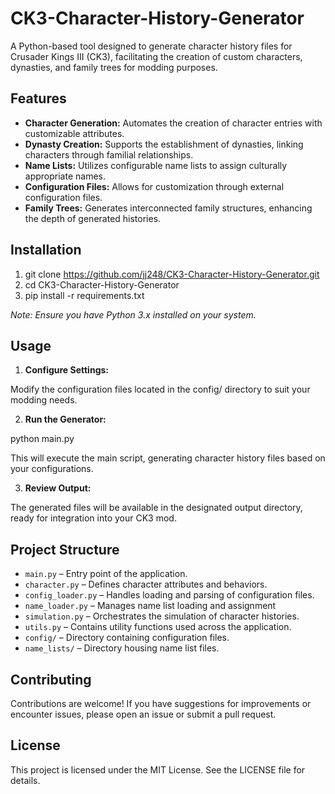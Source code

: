 # CK3-Character-History-Generator
A Python-based tool designed to generate character history files for Crusader Kings III (CK3), facilitating the creation of custom characters, dynasties, and family trees for modding purposes.​
## Features
- **Character Generation:** Automates the creation of character entries with customizable attributes.
- **Dynasty Creation:** Supports the establishment of dynasties, linking characters through familial relationships.
- **Name Lists:** Utilizes configurable name lists to assign culturally appropriate names.
- **Configuration Files:** Allows for customization through external configuration files.
- **Family Trees:** Generates interconnected family structures, enhancing the depth of generated histories.
## Installation
1.  git clone https://github.com/jj248/CK3-Character-History-Generator.git
2.  cd CK3-Character-History-Generator
3.  pip install -r requirements.txt

*Note: Ensure you have Python 3.x installed on your system.*
## Usage
1.  **Configure Settings:**

Modify the configuration files located in the config/ directory to suit your modding needs.

2.  **Run the Generator:**

python main.py

This will execute the main script, generating character history files based on your configurations.

3.  **Review Output:**

The generated files will be available in the designated output directory, ready for integration into your CK3 mod.

## Project Structure
-   `main.py` – Entry point of the application.
-   `character.py` – Defines character attributes and behaviors.
-   `config_loader.py` – Handles loading and parsing of configuration files.
-   `name_loader.py` – Manages name list loading and assignment
-   `simulation.py` – Orchestrates the simulation of character histories.
-   `utils.py` – Contains utility functions used across the application.
-   `config/` – Directory containing configuration files.
-   `name_lists/` – Directory housing name list files.
  
## Contributing
Contributions are welcome! If you have suggestions for improvements or encounter issues, please open an issue or submit a pull request.

## License
This project is licensed under the MIT License. See the LICENSE file for details.